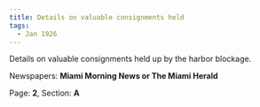 ```yaml
---  
title: Details on valuable consignments held  
tags:  
  - Jan 1926  
---  
```

  
Details on valuable consignments held up by the harbor blockage.  
  
Newspapers: **Miami Morning News or The Miami Herald**  
  
Page: **2**, Section: **A** 
